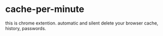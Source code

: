cache-per-minute
================

this is chrome extention. automatic and silent delete your browser cache, history, passwords.

